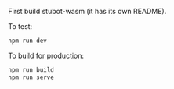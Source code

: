 First build stubot-wasm (it has its own README).

To test:
```bash
npm run dev
```

To build for production:
```bash
npm run build
npm run serve
```
